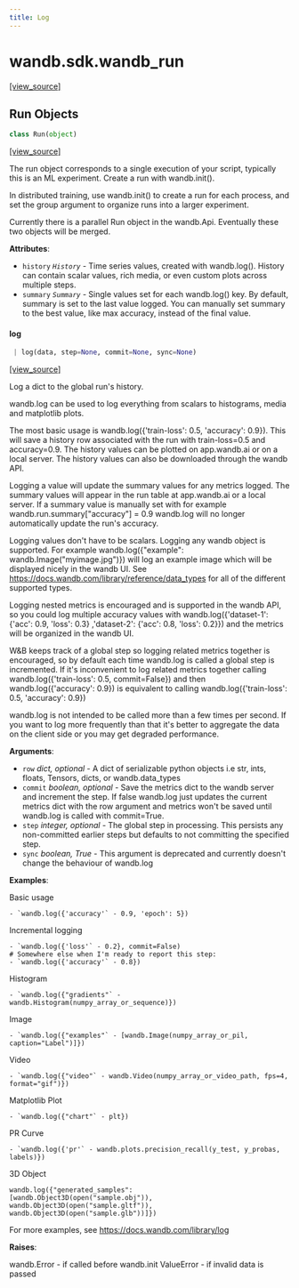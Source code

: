 ```yaml
---
title: Log
---
```


<a name="wandb.sdk.wandb_run"></a>
# wandb.sdk.wandb\_run

[[view_source]](https://github.com/wandb/client/blob/bf98510754bad9e6e2b3e857f123852841a4e7ed/wandb/sdk/wandb_run.py#L4)

<a name="wandb.sdk.wandb_run.Run"></a>
## Run Objects

```python
class Run(object)
```

[[view_source]](https://github.com/wandb/client/blob/bf98510754bad9e6e2b3e857f123852841a4e7ed/wandb/sdk/wandb_run.py#L132)

The run object corresponds to a single execution of your script,
typically this is an ML experiment. Create a run with wandb.init().

In distributed training, use wandb.init() to create a run for each process,
and set the group argument to organize runs into a larger experiment.

Currently there is a parallel Run object in the wandb.Api. Eventually these
two objects will be merged.

**Attributes**:

- `history` _`History`_ - Time series values, created with wandb.log().
History can contain scalar values, rich media, or even custom plots
across multiple steps.
- `summary` _`Summary`_ - Single values set for each wandb.log() key. By
default, summary is set to the last value logged. You can manually
set summary to the best value, like max accuracy, instead of the
final value.

<a name="wandb.sdk.wandb_run.Run.log"></a>
#### log

```python
 | log(data, step=None, commit=None, sync=None)
```

[[view_source]](https://github.com/wandb/client/blob/bf98510754bad9e6e2b3e857f123852841a4e7ed/wandb/sdk/wandb_run.py#L672)

Log a dict to the global run's history.

wandb.log can be used to log everything from scalars to histograms, media
and matplotlib plots.

The most basic usage is wandb.log({'train-loss': 0.5, 'accuracy': 0.9}).
This will save a history row associated with the run with train-loss=0.5
and accuracy=0.9. The history values can be plotted on app.wandb.ai or
on a local server. The history values can also be downloaded through
the wandb API.

Logging a value will update the summary values for any metrics logged.
The summary values will appear in the run table at app.wandb.ai or
a local server. If a summary value is manually set with for example
wandb.run.summary["accuracy"] = 0.9 wandb.log will no longer automatically
update the run's accuracy.

Logging values don't have to be scalars. Logging any wandb object is supported.
For example wandb.log({"example": wandb.Image("myimage.jpg")}) will log an
example image which will be displayed nicely in the wandb UI. See
https://docs.wandb.com/library/reference/data_types for all of the different
supported types.

Logging nested metrics is encouraged and is supported in the wandb API, so
you could log multiple accuracy values with wandb.log({'dataset-1':
{'acc': 0.9, 'loss': 0.3} ,'dataset-2': {'acc': 0.8, 'loss': 0.2}})
and the metrics will be organized in the wandb UI.

W&B keeps track of a global step so logging related metrics together is
encouraged, so by default each time wandb.log is called a global step
is incremented. If it's inconvenient to log related metrics together
calling wandb.log({'train-loss': 0.5, commit=False}) and then
wandb.log({'accuracy': 0.9}) is equivalent to calling
wandb.log({'train-loss': 0.5, 'accuracy': 0.9})

wandb.log is not intended to be called more than a few times per second.
If you want to log more frequently than that it's better to aggregate
the data on the client side or you may get degraded performance.

**Arguments**:

- `row` _dict, optional_ - A dict of serializable python objects i.e str,
ints, floats, Tensors, dicts, or wandb.data_types
- `commit` _boolean, optional_ - Save the metrics dict to the wandb server
and increment the step.  If false wandb.log just updates the current
metrics dict with the row argument and metrics won't be saved until
wandb.log is called with commit=True.
- `step` _integer, optional_ - The global step in processing. This persists
any non-committed earlier steps but defaults to not committing the
specified step.
- `sync` _boolean, True_ - This argument is deprecated and currently doesn't
change the behaviour of wandb.log


**Examples**:

Basic usage
```
- `wandb.log({'accuracy'` - 0.9, 'epoch': 5})
```

Incremental logging
```
- `wandb.log({'loss'` - 0.2}, commit=False)
# Somewhere else when I'm ready to report this step:
- `wandb.log({'accuracy'` - 0.8})
```

Histogram
```
- `wandb.log({"gradients"` - wandb.Histogram(numpy_array_or_sequence)})
```

Image
```
- `wandb.log({"examples"` - [wandb.Image(numpy_array_or_pil, caption="Label")]})
```

Video
```
- `wandb.log({"video"` - wandb.Video(numpy_array_or_video_path, fps=4,
format="gif")})
```

Matplotlib Plot
```
- `wandb.log({"chart"` - plt})
```

PR Curve
```
- `wandb.log({'pr'` - wandb.plots.precision_recall(y_test, y_probas, labels)})
```

3D Object
```
wandb.log({"generated_samples":
[wandb.Object3D(open("sample.obj")),
wandb.Object3D(open("sample.gltf")),
wandb.Object3D(open("sample.glb"))]})
```

For more examples, see https://docs.wandb.com/library/log


**Raises**:

wandb.Error - if called before wandb.init
ValueError - if invalid data is passed

